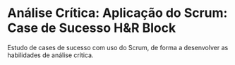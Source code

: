 # Análise Crítica: Aplicação do Scrum: Case de Sucesso H&R Block
Estudo de cases de sucesso com uso do Scrum, de forma a desenvolver as habilidades de análise crítica.
